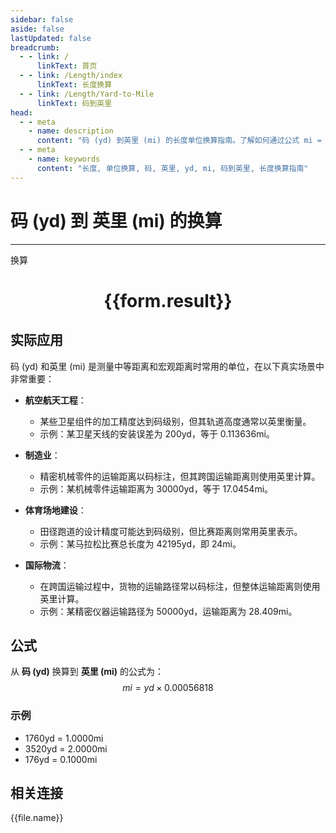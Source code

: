 ```yaml
---
sidebar: false
aside: false
lastUpdated: false
breadcrumb:
  - - link: /
      linkText: 首页
  - - link: /Length/index
      linkText: 长度换算
  - - link: /Length/Yard-to-Mile
      linkText: 码到英里
head:
  - - meta
    - name: description
      content: "码 (yd) 到英里 (mi) 的长度单位换算指南。了解如何通过公式 mi = yd × 0.00056818 换算为英里。"
  - - meta
    - name: keywords
      content: "长度, 单位换算, 码, 英里, yd, mi, 码到英里, 长度换算指南"
---
```

# 码 (yd) 到 英里 (mi) 的换算
---
<script setup>
import { onMounted, reactive, inject, ref } from 'vue'
import { NButton, NForm, NFormItem, NInput, NInputNumber, NSelect, NCard, useMessage,NGrid ,NGi } from 'naive-ui'
import { defineClientComponent } from 'vitepress'
import { Length } from '../../files';

const convert = inject('convert')

const form = reactive({
  number: null,
  result: '',
})

const convertHandler = () => {
  if (form.number !== null && !isNaN(form.number)) {
    const convertedValue = parseFloat(form.number) * 0.00056818
    form.result = `${form.number}yd = ${convertedValue.toFixed(6)}mi`
  } else {
    form.result = '请输入有效的数值。'
  }
}
</script>

<n-form size="large" :model="form">
  <n-form-item label="码 (yd)">
    <n-input-number v-model:value="form.number" placeholder="输入码" style="width: 100%" />
  </n-form-item>
  <n-form-item>
    <n-button type="primary" @click="convertHandler" block>换算</n-button>
  </n-form-item>
</n-form>

<n-card  embedded :bordered="false" hoverable>
  <div  style="text-align:center">
    <h1>{{form.result}}</h1>
  </div>
</n-card>

## 实际应用

码 (yd) 和英里 (mi) 是测量中等距离和宏观距离时常用的单位，在以下真实场景中非常重要：

- **航空航天工程**：
  - 某些卫星组件的加工精度达到码级别，但其轨道高度通常以英里衡量。
  - 示例：某卫星天线的安装误差为 200yd，等于 0.113636mi。

- **制造业**：
  - 精密机械零件的运输距离以码标注，但其跨国运输距离则使用英里计算。
  - 示例：某机械零件运输距离为 30000yd，等于 17.0454mi。

- **体育场地建设**：
  - 田径跑道的设计精度可能达到码级别，但比赛距离则常用英里表示。
  - 示例：某马拉松比赛总长度为 42195yd，即 24mi。

- **国际物流**：
  - 在跨国运输过程中，货物的运输路径常以码标注，但整体运输距离则使用英里计算。
  - 示例：某精密仪器运输路径为 50000yd，运输距离为 28.409mi。

## 公式

从 **码 (yd)** 换算到 **英里 (mi)** 的公式为：
$$ mi = yd \times 0.00056818 $$

### 示例
- 1760yd = 1.0000mi
- 3520yd = 2.0000mi
- 176yd = 0.1000mi

## 相关连接
<n-grid x-gap="12" :cols="4">
  <n-gi v-for="(file, index) in Length" :key="index">
    <n-button
      text
      tag="a"
      :href="file.path"
      type="primary"
    >
      {{file.name}}
    </n-button>
  </n-gi>
</n-grid>